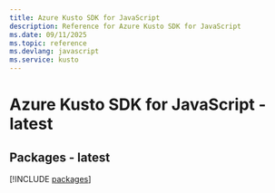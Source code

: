 ```yaml
---
title: Azure Kusto SDK for JavaScript
description: Reference for Azure Kusto SDK for JavaScript
ms.date: 09/11/2025
ms.topic: reference
ms.devlang: javascript
ms.service: kusto
---
```

# Azure Kusto SDK for JavaScript - latest
## Packages - latest
[!INCLUDE [packages](kusto-index.md)]